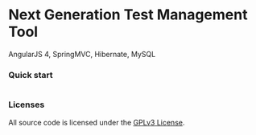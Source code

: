 # Next Generation Test Management Tool

AngularJS 4, SpringMVC, Hibernate, MySQL

### Quick start
```bash


```

### Licenses

All source code is licensed under the [GPLv3 License](LICENSE.md).
